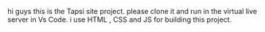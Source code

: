 hi guys this is the Tapsi site project.
please clone it and run in the virtual live server in Vs Code.
i use HTML , CSS and JS for building this project.
